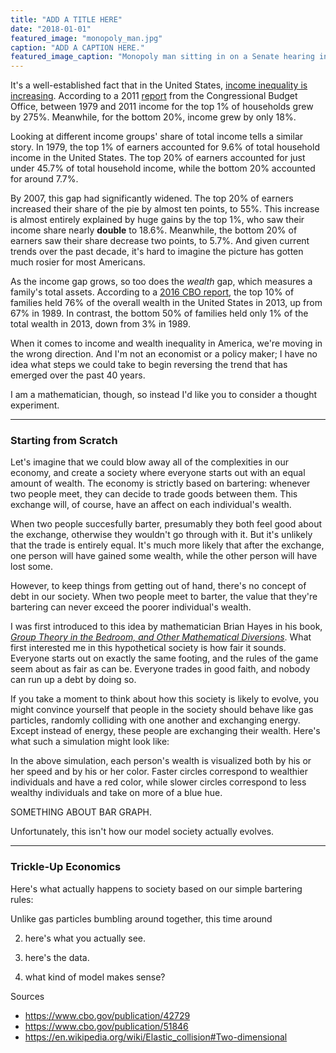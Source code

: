 ```yaml
---
title: "ADD A TITLE HERE"
date: "2018-01-01"
featured_image: "monopoly_man.jpg"
caption: "ADD A CAPTION HERE."
featured_image_caption: "Monopoly man sitting in on a Senate hearing in the wake of the Equifax data breach during the fall of 2017. Image credit: Aaron P. Bernstein/Reuters."
---
```


It's a well-established fact that in the United States, [income inequality is increasing](https://en.wikipedia.org/wiki/Income_inequality_in_the_United_States). According to a 2011 [report](https://www.cbo.gov/publication/42729?index=12485) from the Congressional Budget Office, between 1979 and 2011 income for the top 1% of households grew by 275%. Meanwhile, for the bottom 20%, income grew by only 18%.

Looking at different income groups' share of total income tells a similar story. In 1979, the top 1% of earners accounted for 9.6% of total household income in the United States. The top 20% of earners accounted for just under 45.7% of total household income, while the bottom 20% accounted for around 7.7%.

By 2007, this gap had significantly widened. The top 20% of earners increased their share of the pie by almost ten points, to 55%. This increase is almost entirely explained by huge gains by the top 1%, who saw their income share nearly **double** to 18.6%. Meanwhile, the bottom 20% of earners saw their share decrease two points, to 5.7%. And given current trends over the past decade, it's hard to imagine the picture has gotten much rosier for most Americans.

<CaptionedImage caption="Shares of Income After Transfers and Federal Taxes, 1979 and 2007 (Source: CBO)" width="80%" src="cbo_income_graph.png" />

As the income gap grows, so too does the _wealth_ gap, which measures a family's total assets. According to a [2016 CBO report](https://www.cbo.gov/publication/51846), the top 10% of families held 76% of the overall wealth in the United States in 2013, up from 67% in 1989. In contrast, the bottom 50% of families held only 1% of the total wealth in 2013, down from 3% in 1989.

When it comes to income and wealth inequality in America, we're moving in the wrong direction. And I'm not an economist or a policy maker; I have no idea what steps we could take to begin reversing the trend that has emerged over the past 40 years.

I am a mathematician, though, so instead I'd like you to consider a thought experiment.

---

### Starting from Scratch

Let's imagine that we could blow away all of the complexities in our economy, and create a society where everyone starts out with an equal amount of wealth. The economy is strictly based on bartering: whenever two people meet, they can decide to trade goods between them. This exchange will, of course, have an affect on each individual's wealth.

When two people succesfully barter, presumably they both feel good about the exchange, otherwise they wouldn't go through with it. But it's unlikely that the trade is entirely equal. It's much more likely that after the exchange, one person will have gained some wealth, while the other person will have lost some.

However, to keep things from getting out of hand, there's no concept of debt in our society. When two people meet to barter, the value that they're bartering can never exceed the poorer individual's wealth.

I was first introduced to this idea by mathematician Brian Hayes in his book, [_Group Theory in the Bedroom, and Other Mathematical Diversions_](https://www.amazon.com/Group-Theory-Bedroom-Mathematical-Diversions/dp/0809052172). What first interested me in this hypothetical society is how fair it sounds. Everyone starts out on exactly the same footing, and the rules of the game seem about as fair as can be. Everyone trades in good faith, and nobody can run up a debt by doing so.

If you take a moment to think about how this society is likely to evolve, you might convince yourself that people in the society should behave like gas particles, randomly colliding with one another and exchanging energy. Except instead of energy, these people are exchanging their wealth. Here's what such a simulation might look like:

<EconomySimulation caption="Here's how you might expect our model society to evolve."/>

In the above simulation, each person's wealth is visualized both by his or her speed and by his or her color. Faster circles correspond to wealthier individuals and have a red color, while slower circles correspond to less wealthy individuals and take on more of a blue hue.

SOMETHING ABOUT BAR GRAPH.

Unfortunately, this isn't how our model society actually evolves.

---

### Trickle-Up Economics

Here's what actually happens to society based on our simple bartering rules:

<EconomySimulation caption="Here's how you might expect our model society to evolve."/>

Unlike gas particles bumbling around together, this time around

2. here's what you actually see.

3. here's the data.

4. what kind of model makes sense?

Sources

* https://www.cbo.gov/publication/42729
* https://www.cbo.gov/publication/51846
* https://en.wikipedia.org/wiki/Elastic_collision#Two-dimensional
